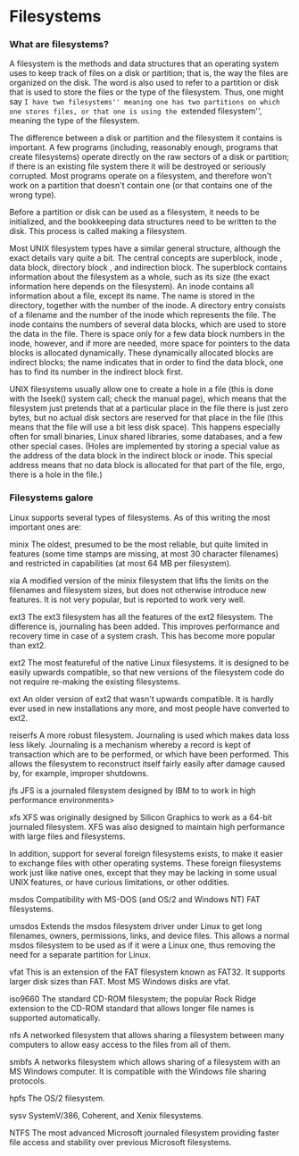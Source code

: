 # Filesystems

### What are filesystems?

A filesystem is the methods and data structures that an operating system uses to keep track of files on a disk or partition; that is, the way the files are organized on the disk. The word is also used to refer to a partition or disk that is used to store the files or the type of the filesystem. Thus, one might say ``I have two filesystems'' meaning one has two partitions on which one stores files, or that one is using the ``extended filesystem'', meaning the type of the filesystem.

The difference between a disk or partition and the filesystem it contains is important. A few programs (including, reasonably enough, programs that create filesystems) operate directly on the raw sectors of a disk or partition; if there is an existing file system there it will be destroyed or seriously corrupted. Most programs operate on a filesystem, and therefore won't work on a partition that doesn't contain one (or that contains one of the wrong type).

Before a partition or disk can be used as a filesystem, it needs to be initialized, and the bookkeeping data structures need to be written to the disk. This process is called making a filesystem.

Most UNIX filesystem types have a similar general structure, although the exact details vary quite a bit. The central concepts are superblock, inode , data block, directory block , and indirection block. The superblock contains information about the filesystem as a whole, such as its size (the exact information here depends on the filesystem). An inode contains all information about a file, except its name. The name is stored in the directory, together with the number of the inode. A directory entry consists of a filename and the number of the inode which represents the file. The inode contains the numbers of several data blocks, which are used to store the data in the file. There is space only for a few data block numbers in the inode, however, and if more are needed, more space for pointers to the data blocks is allocated dynamically. These dynamically allocated blocks are indirect blocks; the name indicates that in order to find the data block, one has to find its number in the indirect block first.

UNIX filesystems usually allow one to create a hole in a file (this is done with the lseek() system call; check the manual page), which means that the filesystem just pretends that at a particular place in the file there is just zero bytes, but no actual disk sectors are reserved for that place in the file (this means that the file will use a bit less disk space). This happens especially often for small binaries, Linux shared libraries, some databases, and a few other special cases. (Holes are implemented by storing a special value as the address of the data block in the indirect block or inode. This special address means that no data block is allocated for that part of the file, ergo, there is a hole in the file.)

### Filesystems galore

Linux supports several types of filesystems. As of this writing the most important ones are:

minix
The oldest, presumed to be the most reliable, but quite limited in features (some time stamps are missing, at most 30 character filenames) and restricted in capabilities (at most 64 MB per filesystem).

xia
A modified version of the minix filesystem that lifts the limits on the filenames and filesystem sizes, but does not otherwise introduce new features. It is not very popular, but is reported to work very well.

ext3
The ext3 filesystem has all the features of the ext2 filesystem. The difference is, journaling has been added. This improves performance and recovery time in case of a system crash. This has become more popular than ext2.

ext2
The most featureful of the native Linux filesystems. It is designed to be easily upwards compatible, so that new versions of the filesystem code do not require re-making the existing filesystems.

ext
An older version of ext2 that wasn't upwards compatible. It is hardly ever used in new installations any more, and most people have converted to ext2.

reiserfs
A more robust filesystem. Journaling is used which makes data loss less likely. Journaling is a mechanism whereby a record is kept of transaction which are to be performed, or which have been performed. This allows the filesystem to reconstruct itself fairly easily after damage caused by, for example, improper shutdowns.

jfs
JFS is a journaled filesystem designed by IBM to to work in high performance environments>

xfs
XFS was originally designed by Silicon Graphics to work as a 64-bit journaled filesystem. XFS was also designed to maintain high performance with large files and filesystems.

In addition, support for several foreign filesystems exists, to make it easier to exchange files with other operating systems. These foreign filesystems work just like native ones, except that they may be lacking in some usual UNIX features, or have curious limitations, or other oddities.

msdos
Compatibility with MS-DOS (and OS/2 and Windows NT) FAT filesystems.

umsdos
Extends the msdos filesystem driver under Linux to get long filenames, owners, permissions, links, and device files. This allows a normal msdos filesystem to be used as if it were a Linux one, thus removing the need for a separate partition for Linux.

vfat
This is an extension of the FAT filesystem known as FAT32. It supports larger disk sizes than FAT. Most MS Windows disks are vfat.

iso9660
The standard CD-ROM filesystem; the popular Rock Ridge extension to the CD-ROM standard that allows longer file names is supported automatically.

nfs
A networked filesystem that allows sharing a filesystem between many computers to allow easy access to the files from all of them.

smbfs
A networks filesystem which allows sharing of a filesystem with an MS Windows computer. It is compatible with the Windows file sharing protocols.

hpfs
The OS/2 filesystem.

sysv
SystemV/386, Coherent, and Xenix filesystems.

NTFS
The most advanced Microsoft journaled filesystem providing faster file access and stability over previous Microsoft filesystems.